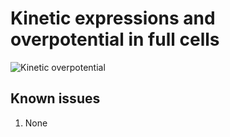 # Kinetic expressions and overpotential in full cells

![Kinetic overpotential](https://user-images.githubusercontent.com/75796436/104050871-45fbea80-51b5-11eb-8dd9-847d438391fb.png)

## Known issues
1. None
